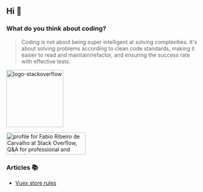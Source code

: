 ## Hi 👋


### What do you think about coding?
> Coding is not about being super intelligent at solving complexities. It's about solving problems according to clean code standards, making it easier to read and maintain/refactor, and ensuring the success rate with effective tests.

<img alt="logo-stackoverflow" src="https://github.com/stembrino/stembrino/assets/39069413/aaf8f02f-9d9f-4ae8-84fc-20383e6b8d89" width="150">

<a href="https://stackoverflow.com/users/11898172/fabio-ribeiro-de-carvalho"><img src="https://stackoverflow.com/users/flair/11898172.png" width="208" height="58" alt="profile for Fabio Ribeiro de Carvalho at Stack Overflow, Q&amp;A for professional and enthusiast programmers" title="profile for Fabio Ribeiro de Carvalho at Stack Overflow, Q&amp;A for professional and enthusiast programmers"></a>

### Articles 📚
- [Vuex store rules](https://gist.github.com/stembrino/773a9e964a528b4d8799f541a451654b#file-vuex-store-bundle-md)
